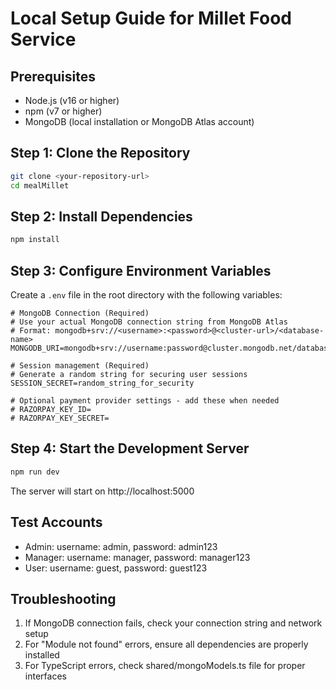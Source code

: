 # Local Setup Guide for Millet Food Service

## Prerequisites
- Node.js (v16 or higher)
- npm (v7 or higher)
- MongoDB (local installation or MongoDB Atlas account)

## Step 1: Clone the Repository
```bash
git clone <your-repository-url>
cd mealMillet
```

## Step 2: Install Dependencies
```bash
npm install
```

## Step 3: Configure Environment Variables
Create a `.env` file in the root directory with the following variables:

```env
# MongoDB Connection (Required)
# Use your actual MongoDB connection string from MongoDB Atlas
# Format: mongodb+srv://<username>:<password>@<cluster-url>/<database-name>
MONGODB_URI=mongodb+srv://username:password@cluster.mongodb.net/database

# Session management (Required)
# Generate a random string for securing user sessions
SESSION_SECRET=random_string_for_security

# Optional payment provider settings - add these when needed
# RAZORPAY_KEY_ID=
# RAZORPAY_KEY_SECRET=
```

## Step 4: Start the Development Server
```bash
npm run dev
```

The server will start on http://localhost:5000

## Test Accounts
- Admin: username: admin, password: admin123
- Manager: username: manager, password: manager123
- User: username: guest, password: guest123

## Troubleshooting
1. If MongoDB connection fails, check your connection string and network setup
2. For "Module not found" errors, ensure all dependencies are properly installed
3. For TypeScript errors, check shared/mongoModels.ts file for proper interfaces